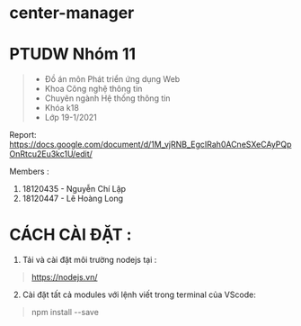 # center-manager

# PTUDW Nhóm 11
> * Đồ án môn Phát triển ứng dụng Web
> * Khoa Công nghệ thông tin
> * Chuyên ngành Hệ thống thông tin 
> * Khóa k18
> * Lớp 19-1/2021

Report: <https://docs.google.com/document/d/1M_vjRNB_EgcIRah0ACneSXeCAyPQpOnRtcu2Eu3kc1U/edit/>

Members : 
1. 18120435 - Nguyễn Chí Lập
2. 18120447 - Lê Hoàng Long

# CÁCH CÀI ĐẶT :
1. Tải và cài đặt môi trường nodejs tại : 
> <https://nodejs.vn/>
2. Cài đặt tất cả modules với lệnh viết trong terminal của VScode: 
> npm install --save
